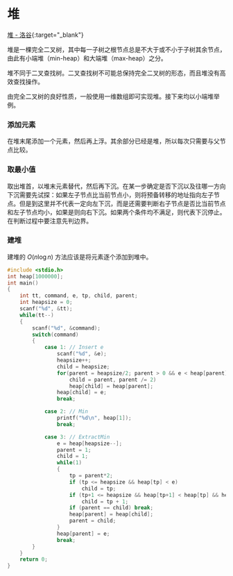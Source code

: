 # 堆

[堆 - 洛谷](https://www.luogu.com.cn/problem/P3378){:target="_blank"}

堆是一棵完全二叉树，其中每一子树之根节点总是不大于或不小于子树其余节点，由此有小端堆（min-heap）和大端堆（max-heap）之分。

堆不同于二叉查找树。二叉查找树不可能总保持完全二叉树的形态，而且堆没有高效查找操作。

由完全二叉树的良好性质，一般使用一维数组即可实现堆。接下来均以小端堆举例。

### 添加元素

在堆末尾添加一个元素，然后再上浮。其余部分已经是堆，所以每次只需要与父节点比较。

### 取最小值

取出堆首，以堆末元素替代，然后再下沉。在某一步确定是否下沉以及往哪一方向下沉需要先试探：如果左子节点比当前节点小，则将预备转移的地址指向左子节点。但是到这里并不代表一定向左下沉，而是还需要判断右子节点是否比当前节点和左子节点均小，如果是则向右下沉。如果两个条件均不满足，则代表下沉停止。在判断过程中要注意先判边界。

### 建堆

建堆的 $O(n\log n)$ 方法应该是将元素逐个添加到堆中。

```cpp
#include <stdio.h>
int heap[1000000];
int main()
{
    int tt, command, e, tp, child, parent;
    int heapsize = 0;
    scanf("%d", &tt);
    while(tt--)
    {
        scanf("%d", &command);
        switch(command)
        {
            case 1: // Insert e
                scanf("%d", &e);
                heapsize++;
                child = heapsize;
                for(parent = heapsize/2; parent > 0 && e < heap[parent];\
                    child = parent, parent /= 2)
                    heap[child] = heap[parent];
                heap[child] = e;
                break;

            case 2: // Min
                printf("%d\n", heap[1]);
                break;

            case 3: // ExtractMin
                e = heap[heapsize--];
                parent = 1;
                child = 1;
                while(1)
                {
                    tp = parent*2;
                    if (tp <= heapsize && heap[tp] < e)
                        child = tp;
                    if (tp+1 <= heapsize && heap[tp+1] < heap[tp] && heap[tp+1] < e)
                        child = tp + 1;
                    if (parent == child) break;
                    heap[parent] = heap[child];
                    parent = child;
                }
                heap[parent] = e;
                break;
        }
    }
    return 0;
}
```
